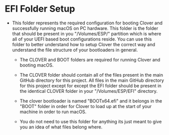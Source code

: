 # EFI Folder Setup

- This folder represents the required configuration for booting Clover and successfully running macOS on PC hardware. This folder is the folder that should be present in you "/Volumes/ESP/" partition which is where all of your UEFI based boot configurations reside. You can use this folder to better understand how to setup Clover the correct way and understand the file structure of your bootloaders in general.

  * The CLOVER and BOOT folders are required for running Clover and booting macOS.
  
  * The CLOVER folder should contain all of the files present in the main GitHub directory for this project. All files in the main GitHub directory for this project except for         except the EFI folder should be present in the identical CLOVER folder in your "/Volumes/ESP/EFI" directory.
  
  * The clover bootloader is named "BOOTx64.efi" and it belongs in the "BOOT" folder in order for Clover to load up at the start of your machine in order to run macOS.
  
  * You do not need to use this folder for anything its just meant to give you an idea of what files belong where.
